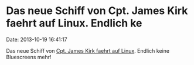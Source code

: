 Das neue Schiff von Cpt. James Kirk faehrt auf Linux. Endlich ke
================================================================

Date: 2013-10-19 16:41:17

Das neue Schiff von [Cpt. James Kirk faehrt auf
Linux](http://arstechnica.com/information-technology/2013/10/the-navys-newest-warship-is-powered-by-linux/).
Endlich keine Bluescreens mehr!
